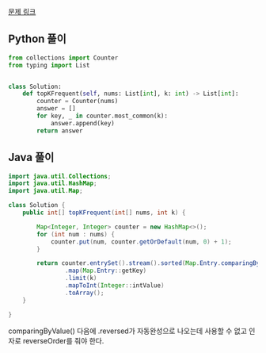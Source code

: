 [문제 링크](https://leetcode.com/problems/top-k-frequent-elements/)


## Python 풀이
```python
from collections import Counter
from typing import List


class Solution:
    def topKFrequent(self, nums: List[int], k: int) -> List[int]:
        counter = Counter(nums)
        answer = []
        for key, _ in counter.most_common(k):
            answer.append(key)
        return answer
```

## Java 풀이
```java
import java.util.Collections;
import java.util.HashMap;
import java.util.Map;

class Solution {
    public int[] topKFrequent(int[] nums, int k) {

        Map<Integer, Integer> counter = new HashMap<>();
        for (int num : nums) {
            counter.put(num, counter.getOrDefault(num, 0) + 1);
        }

        return counter.entrySet().stream().sorted(Map.Entry.comparingByValue(Collections.reverseOrder()))
                .map(Map.Entry::getKey)
                .limit(k)
                .mapToInt(Integer::intValue)
                .toArray();
    }

}
```
comparingByValue() 다음에 .reversed가 자동완성으로 나오는데 사용할 수 없고 인자로 reverseOrder를 줘야 한다.